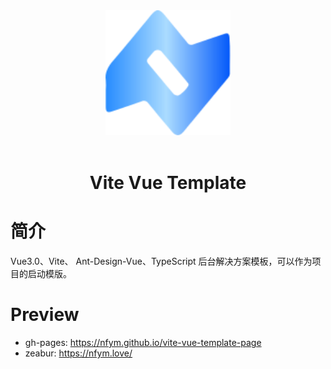 <div align="center"> 
  <img alt="Logo" width="200" height="200" src="./public/logo.svg"> 
  <br>
  <br>

  <h1>Vite Vue Template</h1>
</div>

# 简介

Vue3.0、Vite、 Ant-Design-Vue、TypeScript 后台解决方案模板，可以作为项目的启动模版。

# Preview

- gh-pages: https://nfym.github.io/vite-vue-template-page
- zeabur: https://nfym.love/
